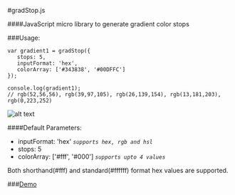 #gradStop.js

####JavaScript micro library to generate gradient color stops


###Usage:

    var gradient1 = gradStop({
       stops: 5,
       inputFormat: 'hex',
       colorArray: ['#343838', '#00DFFC']
    });
    
    console.log(gradient1);
    // rgb(52,56,56), rgb(39,97,105), rgb(26,139,154), rgb(13,181,203), rgb(0,223,252)


![alt text][1]


  [1]: https://cdn.rawgit.com/Siddharth11/gradStop.js/master/gradient%20strip.png



####Default Parameters:
 * inputFormat: 'hex' *`supports hex, rgb and hsl`*
 * stops: 5
 * colorArray: ['#fff', '#000'] *`supports upto 4 values`*

Both shorthand(#fff) and standard(#ffffff) format hex values are supported.

###[Demo](http://codepen.io/Siddharth11/full/RPvJmO)
